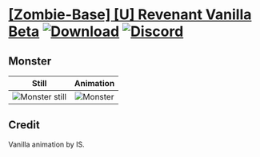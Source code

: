 # [\[Zombie-Base\] \[U\] Revenant Vanilla Beta](./) [![Download](https://img.shields.io/badge/Download--red?style=social&logo=github)](https://minhaskamal.github.io/DownGit/#/home?url=https://github.com/Klokinator/FE-Repo/tree/main/Battle%20Animations%2FMonsters%20-%20Basic%20Types%2F%5BZombie-Base%5D%20%5BU%5D%20Revenant%20Vanilla%20Beta%2F8.%20Monster) [![Discord](https://img.shields.io/badge/Discord--blue?style=social&logo=discord)](https://discord.gg/C7VNGnyTPA)

## Monster

| Still | Animation |
| :---: | :-------: |
| ![Monster still](./Monster_000.png) | ![Monster](./Monster.gif) |

## Credit

Vanilla animation by IS.
